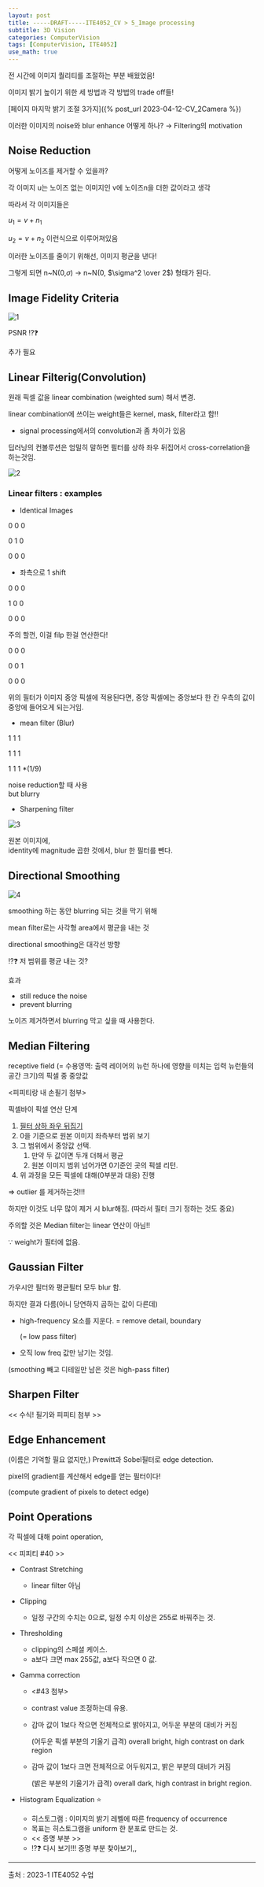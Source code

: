 ```yaml
---
layout: post
title: -----DRAFT-----ITE4052_CV > 5_Image processing
subtitle: 3D Vision
categories: ComputerVision
tags: [ComputerVision, ITE4052]
use_math: true
---
```



전 시간에 이미지 퀄리티를 조절하는 부분 배웠었음!

이미지 밝기 높이기 위한 세 방법과 각 방법의 trade off들!

[페이지 마지막 밝기 조절 3가지]({% post_url 2023-04-12-CV_2Camera %})

이러한 이미지의 noise와 blur enhance 어떻게 하나? → Filtering의 motivation

## Noise Reduction

어떻게 노이즈를 제거할 수 있을까?

각 이미지 u는 노이즈 없는 이미지인 v에 노이즈n을 더한 값이라고 생각

따라서 각 이미지들은

$u_1 = v + n_1$

$u_2 = v + n_2$ 이런식으로 이루어져있음

이러한 노이즈를 줄이기 위해선, 이미지 평균을 낸다!

그렇게 되면 n~N(0,$\sigma$) → n~N(0, $\sigma^2 \over 2$) 형태가 된다.

## Image Fidelity Criteria

![1][1]

PSNR ⁉️❓

추가 필요

## Linear Filterig(Convolution)

원래 픽셀 값을 linear combination (weighted sum) 해서 변경.

linear combination에 쓰이는 weight들은 kernel, mask, filter라고 함!!

- signal processing에서의 convolution과 좀 차이가 있음

딥러닝의 컨볼루션은 엄밀히 말하면 필터를 상하 좌우 뒤집어서 cross-correlation을 하는것임.

![2][2]

### Linear filters : examples

- Identical Images

0 0 0

0 1 0

0 0 0

- 좌측으로 1 shift

0 0 0

1 0 0

0 0 0

주의 할껀, 이걸 filp 한걸 연산한다!

0 0 0

0 0 1

0 0 0

위의 필터가 이미지 중앙 픽셀에 적용된다면, 중앙 픽셀에는 중앙보다 한 칸 우측의 값이 중앙에 들어오게 되는거임.

- mean filter (Blur)

1 1 1

1 1 1

1 1 1 *(1/9)

noise reduction할 때 사용   
but blurry

- Sharpening filter

![3][3]

원본 이미지에,   
identity에 magnitude 곱한 것에서, blur 한 필터를 뺀다.

## Directional Smoothing

![4][4]

smoothing 하는 동안 blurring 되는 것을 막기 위해

mean filter로는 사각형 area에서 평균을 내는 것

directional smoothing은 대각선 방향

⁉️❓ 저 범위를 평균 내는 것?

효과

- still reduce the noise
- prevent blurring

노이즈 제거하면서 blurring 막고 싶을 때 사용한다. 

## Median Filtering

receptive field (= 수용영역: 출력 레이어의 뉴런 하나에 영향을 미치는 입력 뉴런들의 공간 크기)의 픽셀 중 중앙값 

<피피티랑 내 손필기 첨부>

픽셀바이 픽셀 연산 단계

1. <u>필터 상하 좌우 뒤집기</u>
2. 0을 기준으로 원본 이미지 좌측부터 범위 보기
3. 그 범위에서 중앙값 선택. 
    1. 만약 두 값이면 두개 더해서 평균
    2. 원본 이미지 범위 넘어가면 0기준인 곳의 픽셀 리턴.
4. 위 과정을 모든 픽셀에 대해(0부분과 대응) 진행

⇒ outlier 를 제거하는것!!!

하지만 이것도 너무 많이 제거 시 blur해짐. (따라서 필터 크기 정하는 것도 중요)

주의할 것은 Median filter는 linear 연산이 아님!!

$\because$ weight가 필터에 없음.

## Gaussian Filter

가우시안 필터와 평균필터 모두 blur 함.

하지만 결과 다름(아니 당연하지 곱하는 값이 다른데)

- high-frequency 요소를 지운다. = remove detail, boundary
    
    (= low pass filter)
    
- 오직 low freq 값만 남기는 것임.

(smoothing 빼고 디테일만 남은 것은 high-pass filter)

## Sharpen Filter

<< 수식! 필기와 피피티 첨부 >>

## Edge Enhancement

(이름은 기억할 필요 없지만,) Prewitt과 Sobel필터로 edge detection.

pixel의 gradient를 계산해서 edge를 얻는 필터이다!

(compute gradient of pixels to detect edge)

## Point Operations

각 픽셀에 대해 point operation,

<< 피피티 #40 >>

- Contrast Stretching
    - linear filter 아님
- Clipping
    - 일정 구간의 수치는 0으로, 일정 수치 이상은 255로 바꿔주는 것.
- Thresholding
    - clipping의 스페셜 케이스.
    - a보다 크면 max 255값, a보다 작으면 0 값.
- Gamma correction
    - <#43 첨부>
    - contrast value 조정하는데 유용.
    - 감마 값이 1보다 작으면 전체적으로 밝아지고, 어두운 부분의 대비가 커짐
        
        (어두운 픽셀 부분의 기울기 급격) overall bright, high contrast on dark region
        
    - 감마 값이 1보다 크면 전체적으로 어두워지고, 밝은 부분의 대비가 커짐
        
        (밝은 부분의 기울기가 급격) overall dark, high contrast in bright region.
        
- Histogram Equalization ⭐
    - 히스토그램 : 이미지의 밝기 레벨에 따른 frequency of occurrence
    - 목표는 히스토그램을 uniform 한 분포로 만드는 것.
    - << 증명 부분 >>
    - ⁉️❓ 다시 보기!!! 증명 부분 찾아보기,,

---


[1]: /assets/images/post_img/2023-04-18-CV_5ImageProcessing/1.png
[2]: /assets/images/post_img/2023-04-18-CV_5ImageProcessing/2.png
[3]: /assets/images/post_img/2023-04-18-CV_5ImageProcessing/3.png
[4]: /assets/images/post_img/2023-04-18-CV_5ImageProcessing/4.png



[5]: /assets/images/post_img/2023-04-18-CV_5ImageProcessing/5.jpg
[6]: /assets/images/post_img/2023-04-18-CV_5ImageProcessing/6.jpg
[7]: /assets/images/post_img/2023-04-18-CV_5ImageProcessing/7.jpg


[8]: /assets/images/post_img/2023-04-09-CV_43Dpart/8.jpg
[9]: /assets/images/post_img/2023-04-09-CV_43Dpart/9.jpg
[10]: /assets/images/post_img/2023-04-09-CV_43Dpart/10.jpg
[11]: /assets/images/post_img/2023-04-09-CV_43Dpart/11.jpg
[12]: /assets/images/post_img/2023-04-09-CV_43Dpart/12.jpg
[13]: /assets/images/post_img/2023-04-09-CV_43Dpart/13.jpg
[14]: /assets/images/post_img/2023-04-09-CV_43Dpart/14.jpg
[15]: /assets/images/post_img/2023-04-09-CV_43Dpart/15.jpg
[16]: /assets/images/post_img/2023-04-09-CV_43Dpart/16.jpg
[17]: /assets/images/post_img/2023-04-09-CV_43Dpart/17.jpg


[18]: /assets/images/post_img/2023-04-09-CV_43Dpart/18.jpg
[19]: /assets/images/post_img/2023-04-09-CV_43Dpart/19.jpg

[20]: /assets/images/post_img/2023-04-09-CV_43Dpart/20.jpg
[21]: /assets/images/post_img/2023-04-09-CV_43Dpart/21.jpg

[22]: /assets/images/post_img/2023-04-09-CV_43Dpart/22.jpg
[23]: /assets/images/post_img/2023-04-09-CV_43Dpart/23.jpg

[24]: /assets/images/post_img/2023-04-09-CV_43Dpart/24.jpg
[25]: /assets/images/post_img/2023-04-09-CV_43Dpart/25.jpg

[26]: /assets/images/post_img/2023-04-09-CV_43Dpart/26.jpg
[27]: /assets/images/post_img/2023-04-09-CV_43Dpart/27.jpg

출처 : 2023-1 ITE4052 수업  






